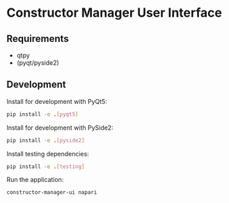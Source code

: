 # Constructor Manager User Interface

## Requirements

- qtpy
- (pyqt/pyside2)

## Development

Install for development with PyQt5:

```bash
pip install -e .[pyqt5]
```

Install for development with PySide2:

```bash
pip install -e .[pyside2]
```

Install testing dependencies:

```bash
pip install -e .[testing]
```

Run the application:

```bash
constructor-manager-ui napari
```
